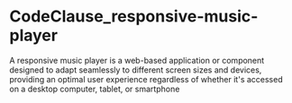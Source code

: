# CodeClause_responsive-music-player
A responsive music player is a web-based application or component designed to adapt seamlessly to different screen sizes and devices, providing an optimal user experience regardless of whether it's accessed on a desktop computer, tablet, or smartphone
